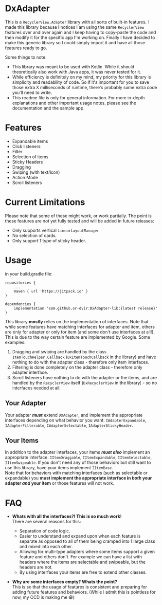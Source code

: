# DxAdapter
This is a `RecyclerView.Adapter` library with all sorts of built-in 
features. I made this library because I notices I am using the same 
`RecyclerView` features over and over again and I keep having to 
copy-paste the code and then modify it for the specific app I'm 
working on. Finally I have decided to make this generic library
so I could simply import it and have all those features ready to go.

Some things to note:
* This library was meant to be used with Kotlin. While it should
theoretically also work with Java apps, it was never tested for it.
* While efficiency is definitely on my mind, my priority for this library 
is simplicity and readability of code. So if it's important for you to
save those extra X milliseconds of runtime, there's probably some extra
code you'll need to write.
* This readme file is only for general information. For more in-depth 
explanations and other important usage notes, please see the documentation
and the sample app.

# Features
* Expandable items
* Click listeners
* Filter
* Selection of items
* Sticky Headers
* Dragging
* Swiping (with text/icon)
* Action Mode
* Scroll listeners

# Current Limitations
Please note that some of these might work, or work partially.
The point is these features are not yet fully tested and will be added
in future releases:
* Only supports vertical `LinearLayoutManager`
* No selection of cards.
* Only support 1 type of sticky header.

# Usage
in your build.gradle file:

	repositories {
	    ...
	    maven { url 'https://jitpack.io' }
	}
	
	dependencies {
        implementation 'com.github.or-dvir:DxAdapter-lib:{latest release}'
	}

This library **mostly** relies on the implementation of interfaces.
Note that while some features have matching interfaces for adapter and item,
others are only for adapter or only for item
(and some don't use interfaces at all!). This is due to the way 
certain feature are implemented by Google. Some examples:

1) Dragging and swiping are handled by the class `ItemTouchHelper.Callback` 
(`DxItemTouchCallback` in the library) and have nothing to do 
with the adapter class - therefore only item interfaces.
2) Filtering is done completely on the adapter class - therefore only 
adapter interface.
3) Scroll listeners have nothing to do with the adapter or the items,
and are handled by the `RecyclerView` itself (`DxRecyclerView` in the 
library) - so no interfaces needed at all.

## Your Adapter
Your adapter ***must*** extend `DXAdapter`, and implement the 
appropriate interfaces depending on what behavior you want:
`IAdapterExpandable`, `IAdapterFilterable`, `IAdapterSelectable`,
`IAdapterStickyHeader`.

## Your Items
In addition to the adapter interfaces, your items ***must also*** implement 
an appropriate interface: `IItemDraggable`, `IItemExpandable`, `IItemSelectable`,
`IItemSwipeable`. If you don't need any of those behaviors but still want
to use this library, have your items implement `IItemBase`.<br>
Note that for behaviors with matching interfaces (such as selectable or 
expandable) you **must implement the appropriate interface in *both* your 
adapter *and* your item** or those features will not work.

# FAQ
* **Whats with all the interfaces?! This is so much work!**<br>
There are several reasons for this:
  * Separation of code logic.
  * Easier to understand and expand upon when each feature is separate
  as opposed to all of them being cramped into 1 large class and mixed into
  each other.
  * Allowing for multi-type adapters where some items support a given
  feature and others don't. For example we can have a list with headers
  where the items are selectable and swipeable, but the headers are not.
  * By using interfaces your items are free to extend other classes.
  
* **Why are some interfaces empty? Whats the point?**<br>
This is so that the usage of features is consistent and preparing for 
adding future features and behaviors. (While I admit this is pointless 
for now, my OCD is making me :grinning:)